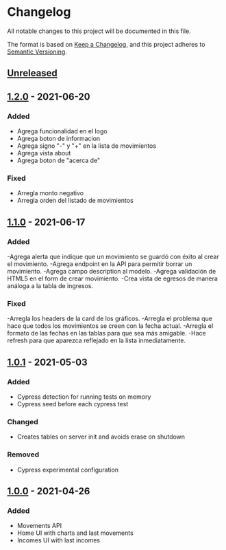 # Changelog

All notable changes to this project will be documented in this file.

The format is based on [Keep a Changelog](https://keepachangelog.com/en/1.0.0/),
and this project adheres to [Semantic Versioning](https://semver.org/spec/v2.0.0.html).

## [Unreleased]
## [1.2.0] - 2021-06-20

### Added

- Agrega funcionalidad en el logo
- Agrega boton de informacion
- Agrega signo "-" y "+" en la lista de movimientos
- Agrega vista about 
- Agrega boton de "acerca de"

### Fixed

- Arregla monto negativo
- Arregla orden del listado de movimientos

## [1.1.0] - 2021-06-17

### Added

-Agrega alerta que indique que un movimiento se guardó con éxito al crear el movimiento.
-Agrega endpoint en la API para permitir borrar un movimiento.
-Agrega campo description al modelo.
-Agrega validación de HTML5 en el form de crear movimiento.
-Crea vista de egresos de manera análoga a la tabla de ingresos.

### Fixed

-Arregla los headers de la card de los gráficos.
-Arregla el problema que hace que todos los movimientos se creen con la fecha actual.
-Arregla el formato de las fechas en las tablas para que sea más amigable.
-Hace refresh para que aparezca reflejado en la lista inmediatamente.

## [1.0.1] - 2021-05-03

### Added

-   Cypress detection for running tests on memory
-   Cypress seed before each cypress test

### Changed

-   Creates tables on server init and avoids erase on shutdown

### Removed

-   Cypress experimental configuration

## [1.0.0] - 2021-04-26

### Added

-   Movements API
-   Home UI with charts and last movements
-   Incomes UI with last incomes

[unreleased]: https://github.com/Sol99/gitapp/compare/v1.2.0...HEAD
[1.2.0]: https://github.com/Sol99/gitapp/releases/tag/v1.2.0
[1.1.0]: https://github.com/Sol99/gitapp/releases/tag/v1.1.0
[1.0.1]: https://github.com/Sol99/gitapp/releases/tag/v1.0.1
[1.0.0]: https://github.com/Sol99/gitapp/releases/tag/v1.0.0
